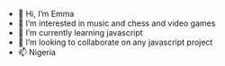 - 👋 Hi, I’m Emma
- 👀 I’m interested in music and chess and video games 
- 🌱 I’m currently learning javascript
- 💞️ I’m looking to collaborate on any javascript project 
- 📫 Nigeria

